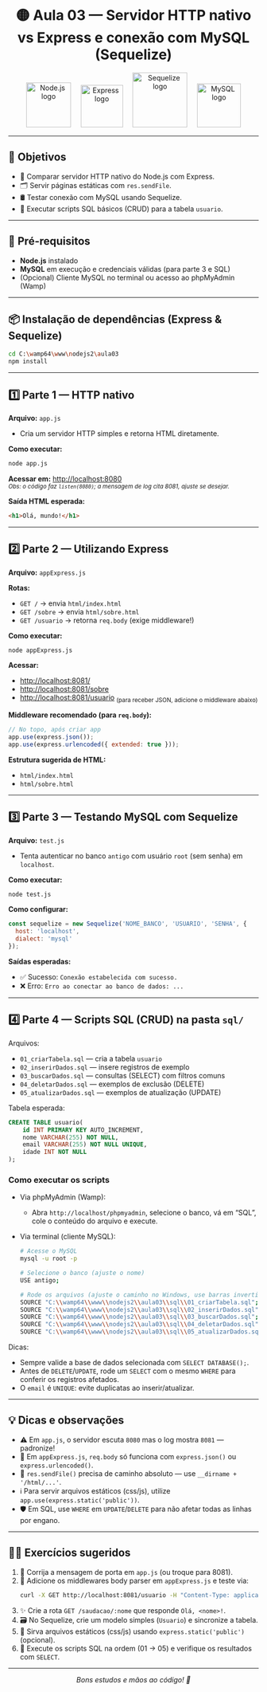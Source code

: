 <h1 align="center">🟡 Aula 03 — Servidor HTTP nativo vs Express e conexão com MySQL (Sequelize)</h1>

<p align="center">
  <img src="https://nodejs.org/static/images/logo.svg" alt="Node.js logo" width="90"/>
  &nbsp;&nbsp;&nbsp;
  <img src="https://expressjs.com/images/express-facebook-share.png" alt="Express logo" width="85"/>
  &nbsp;&nbsp;&nbsp;
  <img src="https://sequelize.org/img/logo.svg" alt="Sequelize logo" width="110"/>
  &nbsp;&nbsp;&nbsp;
  <img src="https://www.mysql.com/common/logos/logo-mysql-170x115.png" alt="MySQL logo" width="88"/>
</p>

<hr />

## 🎯 Objetivos

- 🚦 Comparar servidor HTTP nativo do Node.js com Express.
- 🗂️ Servir páginas estáticas com <code>res.sendFile</code>.
- 🛢️ Testar conexão com MySQL usando Sequelize.
- 🧾 Executar scripts SQL básicos (CRUD) para a tabela <code>usuario</code>.

---

## 📝 Pré-requisitos

- <strong>Node.js</strong> instalado
- <strong>MySQL</strong> em execução e credenciais válidas (para parte 3 e SQL)
- (Opcional) Cliente MySQL no terminal ou acesso ao phpMyAdmin (Wamp)

---

## 📦 Instalação de dependências (Express & Sequelize)

```bash
cd C:\wamp64\www\nodejs2\aula03
npm install
```

---

## 1️⃣ Parte 1 — HTTP nativo

**Arquivo:** <code>app.js</code>

- Cria um servidor HTTP simples e retorna HTML diretamente.

**Como executar:**
```bash
node app.js
```

**Acessar em:** [http://localhost:8080](http://localhost:8080)  
<sub>*Obs: o código faz <code>listen(8080)</code>; a mensagem de log cita 8081, ajuste se desejar.*</sub>

**Saída HTML esperada:**
```html
<h1>Olá, mundo!</h1>
```

---

## 2️⃣ Parte 2 — Utilizando Express

**Arquivo:** <code>appExpress.js</code>

**Rotas:**
- <code>GET /</code> → envia <code>html/index.html</code>
- <code>GET /sobre</code> → envia <code>html/sobre.html</code>
- <code>GET /usuario</code> → retorna <code>req.body</code> (exige middleware!)

**Como executar:**
```bash
node appExpress.js
```

**Acessar:**
- [http://localhost:8081/](http://localhost:8081/)
- [http://localhost:8081/sobre](http://localhost:8081/sobre)
- [http://localhost:8081/usuario](http://localhost:8081/usuario) <sub>(para receber JSON, adicione o middleware abaixo)</sub>

**Middleware recomendado (para <code>req.body</code>):**
```js
// No topo, após criar app
app.use(express.json());
app.use(express.urlencoded({ extended: true }));
```

**Estrutura sugerida de HTML:**
- <code>html/index.html</code>
- <code>html/sobre.html</code>

---

## 3️⃣ Parte 3 — Testando MySQL com Sequelize

**Arquivo:** <code>test.js</code>

- Tenta autenticar no banco <code>antigo</code> com usuário <code>root</code> (sem senha) em <code>localhost</code>.

**Como executar:**
```bash
node test.js
```

**Como configurar:**
```js
const sequelize = new Sequelize('NOME_BANCO', 'USUARIO', 'SENHA', {
  host: 'localhost',
  dialect: 'mysql'
});
```

**Saídas esperadas:**
- ✅ Sucesso: <code>Conexão estabelecida com sucesso.</code>
- ❌ Erro: <code>Erro ao conectar ao banco de dados: ...</code>

---

## 4️⃣ Parte 4 — Scripts SQL (CRUD) na pasta <code>sql/</code>

Arquivos:
- <code>01_criarTabela.sql</code> — cria a tabela <code>usuario</code>
- <code>02_inserirDados.sql</code> — insere registros de exemplo
- <code>03_buscarDados.sql</code> — consultas (SELECT) com filtros comuns
- <code>04_deletarDados.sql</code> — exemplos de exclusão (DELETE)
- <code>05_atualizarDados.sql</code> — exemplos de atualização (UPDATE)

Tabela esperada:
```sql
CREATE TABLE usuario(
    id INT PRIMARY KEY AUTO_INCREMENT,
    nome VARCHAR(255) NOT NULL,
    email VARCHAR(255) NOT NULL UNIQUE,
    idade INT NOT NULL
);
```

### Como executar os scripts

- Via phpMyAdmin (Wamp):
  - Abra `http://localhost/phpmyadmin`, selecione o banco, vá em “SQL”, cole o conteúdo do arquivo e execute.

- Via terminal (cliente MySQL):
  ```bash
  # Acesse o MySQL
  mysql -u root -p

  # Selecione o banco (ajuste o nome)
  USE antigo;

  # Rode os arquivos (ajuste o caminho no Windows, use barras invertidas com aspas)
  SOURCE "C:\\wamp64\\www\\nodejs2\\aula03\\sql\\01_criarTabela.sql";
  SOURCE "C:\\wamp64\\www\\nodejs2\\aula03\\sql\\02_inserirDados.sql";
  SOURCE "C:\\wamp64\\www\\nodejs2\\aula03\\sql\\03_buscarDados.sql";
  SOURCE "C:\\wamp64\\www\\nodejs2\\aula03\\sql\\04_deletarDados.sql";
  SOURCE "C:\\wamp64\\www\\nodejs2\\aula03\\sql\\05_atualizarDados.sql";
  ```

Dicas:
- Sempre valide a base de dados selecionada com `SELECT DATABASE();`.
- Antes de `DELETE`/`UPDATE`, rode um `SELECT` com o mesmo `WHERE` para conferir os registros afetados.
- O `email` é `UNIQUE`: evite duplicatas ao inserir/atualizar.

---

## 💡 Dicas e observações

- ⚠️ Em <code>app.js</code>, o servidor escuta <code>8080</code> mas o log mostra <code>8081</code> — padronize!
- 🧰 Em <code>appExpress.js</code>, <code>req.body</code> só funciona com <code>express.json()</code> ou <code>express.urlencoded()</code>.
- 📂 <code>res.sendFile()</code> precisa de caminho absoluto — use <code>__dirname + '/html/...'</code>.
- ℹ️ Para servir arquivos estáticos (css/js), utilize <code>app.use(express.static('public'))</code>.
- 🛡️ Em SQL, use `WHERE` em `UPDATE`/`DELETE` para não afetar todas as linhas por engano.

---

## 🏋️‍♂️ Exercícios sugeridos

1. 🔧 Corrija a mensagem de porta em <code>app.js</code> (ou troque para 8081).
2. 🔄 Adicione os middlewares body parser em <code>appExpress.js</code> e teste via:
    ```bash
    curl -X GET http://localhost:8081/usuario -H "Content-Type: application/json" -d "{\"nome\":\"Marcos\"}"
    ```
3. ✨ Crie a rota <code>GET /saudacao/:nome</code> que responde <code>Olá, &lt;nome&gt;!</code>.
4. 🗃️ No Sequelize, crie um modelo simples (<code>Usuario</code>) e sincronize a tabela.
5. 🎨 Sirva arquivos estáticos (css/js) usando <code>express.static('public')</code> (opcional).
6. 🧪 Execute os scripts SQL na ordem (01 → 05) e verifique os resultados com <code>SELECT</code>.

---

<p align="center">
  <em>Bons estudos e mãos ao código! 🚀</em>
</p>